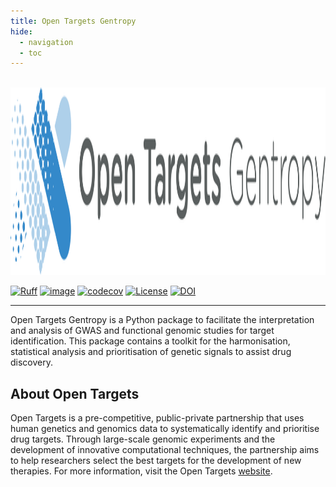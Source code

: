 ```yaml
---
title: Open Targets Gentropy
hide:
  - navigation
  - toc
---
```


</br>

<img width="800" height="300" src="assets/imgs/gentropy.svg">
<style>
  .md-typeset h1,
  .md-content__button {
    display: none;
  }
</style>

</br>

[![Ruff](https://img.shields.io/endpoint?url=https://raw.githubusercontent.com/astral-sh/ruff/main/assets/badge/v2.json)](https://github.com/astral-sh/ruff)
[![image](https://github.com/opentargets/gentropy/actions/workflows/release.yaml/badge.svg)](https://opentargets.github.io/gentropy/)
[![codecov](https://codecov.io/gh/opentargets/gentropy/branch/main/graph/badge.svg?token=5ixzgu8KFP)](https://codecov.io/gh/opentargets/gentropy)
[![License](https://img.shields.io/badge/License-Apache_2.0-blue.svg)](https://opensource.org/licenses/Apache-2.0)
[![DOI](https://zenodo.org/badge/DOI/10.5281/zenodo.10527086.svg)](https://doi.org/10.5281/zenodo.10527086)

---

Open Targets Gentropy is a Python package to facilitate the interpretation and analysis of GWAS and functional genomic studies for target identification. This package contains a toolkit for the harmonisation, statistical analysis and prioritisation of genetic signals to assist drug discovery.

## About Open Targets

Open Targets is a pre-competitive, public-private partnership that uses human genetics and genomics data to systematically identify and prioritise drug targets. Through large-scale genomic experiments and the development of innovative computational techniques, the partnership aims to help researchers select the best targets for the development of new therapies. For more information, visit the Open Targets [website](https://www.opentargets.org).
